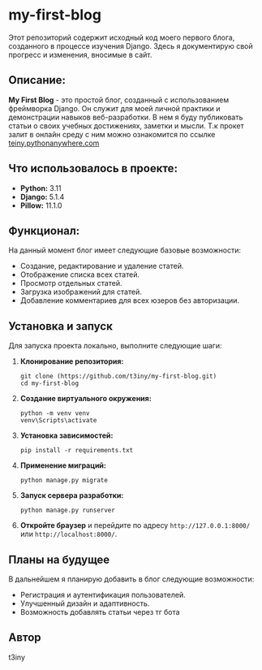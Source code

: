 # my-first-blog

Этот репозиторий содержит исходный код моего первого блога, созданного в процессе изучения Django.
Здесь я документирую свой прогресс и изменения, вносимые в сайт.

## Описание:

**My First Blog** - это простой блог, созданный с использованием фреймворка Django. Он служит для моей личной практики и демонстрации навыков веб-разработки.
В нем я буду публиковать статьи о своих учебных достижениях, заметки и мысли.
Т.к прокет залит в онлайн среду с ним можно ознакомится по ссылке [teiny.pythonanywhere.com](https://teiny.pythonanywhere.com/)

## Что использовалось в проекте:

*   **Python:** 3.11
*   **Django:** 5.1.4
*   **Pillow:** 11.1.0

## Функционал:

На данный момент блог имеет следующие базовые возможности:

*   Создание, редактирование и удаление статей.
*   Отображение списка всех статей.
*   Просмотр отдельных статей.
*   Загрузка изображений для статей.
*   Добавление комментариев для всех юзеров без авторизации.

## Установка и запуск

Для запуска проекта локально, выполните следующие шаги:

1.  **Клонирование репозитория:**
    ```
    git clone (https://github.com/t3iny/my-first-blog.git)
    cd my-first-blog
    ```
2.  **Создание виртуального окружения:**
    ```
    python -m venv venv
    venv\Scripts\activate
    ```
3.  **Установка зависимостей:**
    ```
    pip install -r requirements.txt
    ```
4.  **Применение миграций:**
    ```
    python manage.py migrate
    ```
5.  **Запуск сервера разработки:**
    ```
    python manage.py runserver
    ```
6.  **Откройте браузер** и перейдите по адресу `http://127.0.0.1:8000/` или `http://localhost:8000/`.

## Планы на будущее

В дальнейшем я планирую добавить в блог следующие возможности:

*   Регистрация и аутентификация пользователей.
*   Улучшенный дизайн и адаптивность.
*   Возможность добавлять статьи через тг бота

## Автор

t3iny
